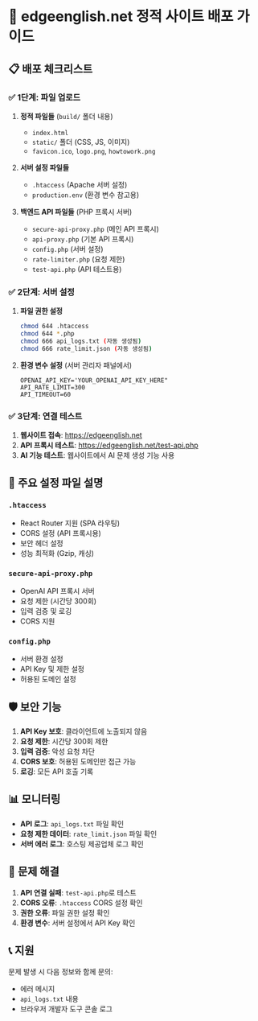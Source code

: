 # 🚀 edgeenglish.net 정적 사이트 배포 가이드

## 📋 배포 체크리스트

### ✅ 1단계: 파일 업로드
1. **정적 파일들** (`build/` 폴더 내용)
   - `index.html`
   - `static/` 폴더 (CSS, JS, 이미지)
   - `favicon.ico`, `logo.png`, `howtowork.png`

2. **서버 설정 파일들**
   - `.htaccess` (Apache 서버 설정)
   - `production.env` (환경 변수 참고용)

3. **백엔드 API 파일들** (PHP 프록시 서버)
   - `secure-api-proxy.php` (메인 API 프록시)
   - `api-proxy.php` (기본 API 프록시)
   - `config.php` (서버 설정)
   - `rate-limiter.php` (요청 제한)
   - `test-api.php` (API 테스트용)

### ✅ 2단계: 서버 설정
1. **파일 권한 설정**
   ```bash
   chmod 644 .htaccess
   chmod 644 *.php
   chmod 666 api_logs.txt (자동 생성됨)
   chmod 666 rate_limit.json (자동 생성됨)
   ```

2. **환경 변수 설정** (서버 관리자 패널에서)
   ```
   OPENAI_API_KEY='YOUR_OPENAI_API_KEY_HERE"
   API_RATE_LIMIT=300
   API_TIMEOUT=60
   ```

### ✅ 3단계: 연결 테스트
1. **웹사이트 접속**: https://edgeenglish.net
2. **API 프록시 테스트**: https://edgeenglish.net/test-api.php
3. **AI 기능 테스트**: 웹사이트에서 AI 문제 생성 기능 사용

## 🔧 주요 설정 파일 설명

### `.htaccess`
- React Router 지원 (SPA 라우팅)
- CORS 설정 (API 프록시용)
- 보안 헤더 설정
- 성능 최적화 (Gzip, 캐싱)

### `secure-api-proxy.php`
- OpenAI API 프록시 서버
- 요청 제한 (시간당 300회)
- 입력 검증 및 로깅
- CORS 지원

### `config.php`
- 서버 환경 설정
- API Key 및 제한 설정
- 허용된 도메인 설정

## 🛡️ 보안 기능

1. **API Key 보호**: 클라이언트에 노출되지 않음
2. **요청 제한**: 시간당 300회 제한
3. **입력 검증**: 악성 요청 차단
4. **CORS 보호**: 허용된 도메인만 접근 가능
5. **로깅**: 모든 API 호출 기록

## 📊 모니터링

- **API 로그**: `api_logs.txt` 파일 확인
- **요청 제한 데이터**: `rate_limit.json` 파일 확인
- **서버 에러 로그**: 호스팅 제공업체 로그 확인

## 🚨 문제 해결

1. **API 연결 실패**: `test-api.php`로 테스트
2. **CORS 오류**: `.htaccess` CORS 설정 확인
3. **권한 오류**: 파일 권한 설정 확인
4. **환경 변수**: 서버 설정에서 API Key 확인

## 📞 지원

문제 발생 시 다음 정보와 함께 문의:
- 에러 메시지
- `api_logs.txt` 내용
- 브라우저 개발자 도구 콘솔 로그

